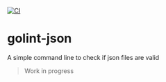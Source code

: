 [![CI](https://github.com/marconn/golint-json/actions/workflows/go.yml/badge.svg)](https://github.com/marconn/golint-json/actions/workflows/go.yml)

# golint-json

A simple command line to check if json files are valid

> Work in progress

